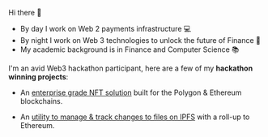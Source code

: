 Hi there 👋
- By day I work on Web 2 payments infrastructure 💻 
- By night I work on Web 3 technologies to unlock the future of Finance 🔮
- My academic background is in Finance and Computer Science 📚

I'm an avid Web3 hackathon participant, here are a few of my **hackathon winning projects**:
- An [enterprise grade NFT solution](https://showcase.ethglobal.com/roadtoweb3/nft-bridge) built for the Polygon & Ethereum blockchains.

- An [utility to manage & track changes to files on IPFS](https://showcase.ethglobal.com/scaling/hydrofile) with a roll-up to Ethereum.